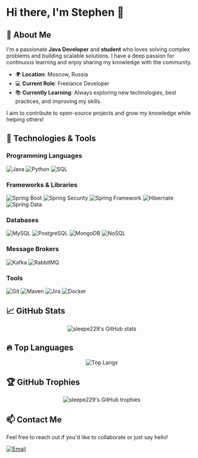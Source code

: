# Hi there, I'm Stephen 👋

## 🚀 About Me
I'm a passionate **Java Developer** and **student** who loves solving complex problems and building scalable solutions. I have a deep passion for continuous learning and enjoy sharing my knowledge with the community. 

- 🌍 **Location**: Moscow, Russia  
- 💻 **Current Role**: Freelance Developer  
- 📚 **Currently Learning**: Always exploring new technologies, best practices, and improving my skills.  

I aim to contribute to open-source projects and grow my knowledge while helping others!

## 🔧 Technologies & Tools
### Programming Languages
![Java](https://img.shields.io/badge/Java-ED8B00?style=for-the-badge&logo=java&logoColor=white)
![Python](https://img.shields.io/badge/Python-3776AB?style=for-the-badge&logo=python&logoColor=white)
![SQL](https://img.shields.io/badge/SQL-336791?style=for-the-badge&logo=postgresql&logoColor=white)

### Frameworks & Libraries
![Spring Boot](https://img.shields.io/badge/Spring_Boot-F2F4F9?style=for-the-badge&logo=spring-boot)
![Spring Security](https://img.shields.io/badge/Spring_Security-6DB33F?style=for-the-badge&logo=spring&logoColor=white)
![Spring Framework](https://img.shields.io/badge/Spring_Framework-6DB33F?style=for-the-badge&logo=spring&logoColor=white)
![Hibernate](https://img.shields.io/badge/Hibernate-59666C?style=for-the-badge&logo=hibernate)
![Spring Data](https://img.shields.io/badge/Spring_Data-F2F4F9?style=for-the-badge&logo=spring)

### Databases
![MySQL](https://img.shields.io/badge/MySQL-4479A1?style=for-the-badge&logo=mysql&logoColor=white)
![PostgreSQL](https://img.shields.io/badge/PostgreSQL-336791?style=for-the-badge&logo=postgresql&logoColor=white)
![MongoDB](https://img.shields.io/badge/MongoDB-47A248?style=for-the-badge&logo=mongodb&logoColor=white)
![NoSQL](https://img.shields.io/badge/NoSQL-003545?style=for-the-badge)

### Message Brokers
![Kafka](https://img.shields.io/badge/Apache_Kafka-231F20?style=for-the-badge&logo=apache-kafka&logoColor=white)
![RabbitMQ](https://img.shields.io/badge/RabbitMQ-FF6600?style=for-the-badge&logo=rabbitmq&logoColor=white)

### Tools
![Git](https://img.shields.io/badge/Git-F05032?style=for-the-badge&logo=git&logoColor=white)
![Maven](https://img.shields.io/badge/Maven-C71A36?style=for-the-badge&logo=apache-maven&logoColor=white)
![Jira](https://img.shields.io/badge/Jira-0052CC?style=for-the-badge&logo=jira&logoColor=white)
![Docker](https://img.shields.io/badge/Docker-2496ED?style=for-the-badge&logo=docker&logoColor=white)

## 📈 GitHub Stats
<p align="center">
  <img src="https://github-readme-stats.vercel.app/api?username=sleepe229&show_icons=true&theme=radical" alt="sleepe229's GitHub stats" />
</p>

## 🔥 Top Languages
<p align="center">
  <img src="https://github-readme-stats.vercel.app/api/top-langs/?username=sleepe229&layout=compact&theme=radical" alt="Top Langs" />
</p>

## 🏆 GitHub Trophies
<p align="center">
  <img src="https://github-profile-trophy.vercel.app/?username=sleepe229&theme=radical&no-frame=true&column=4" alt="sleepe229's GitHub trophies" />
</p>

## 📫 Contact Me
Feel free to reach out if you'd like to collaborate or just say hello!

[![Email](https://img.shields.io/badge/Email-D14836?style=for-the-badge&logo=gmail&logoColor=white)](mailto:tpynngg@gmail.com)
